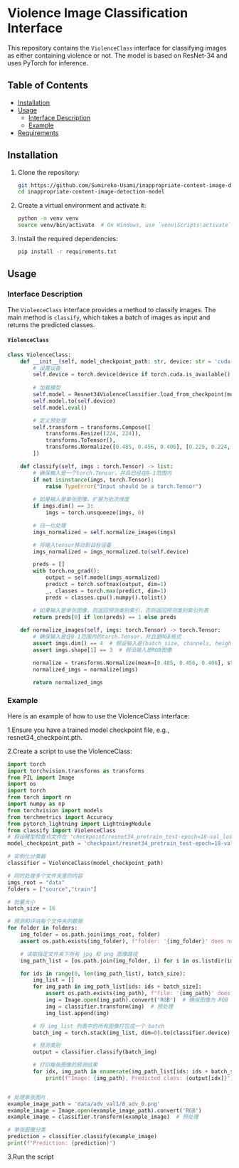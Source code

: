 # Violence Image Classification Interface

This repository contains the `ViolenceClass` interface for classifying images as either containing violence or not. The model is based on ResNet-34 and uses PyTorch for inference.

## Table of Contents
- [Installation](#installation)
- [Usage](#usage)
    - [Interface Description](#interface-description)
    - [Example](#example)
- [Requirements](#requirements)

## Installation

1. Clone the repository:
    ```sh
    git https://github.com/Sumireko-Usami/inappropriate-content-image-detection-model.git
    cd inappropriate-content-image-detection-model
    ```

2. Create a virtual environment and activate it:
    ```sh
    python -m venv venv
    source venv/bin/activate  # On Windows, use `venv\Scripts\activate`
    ```

3. Install the required dependencies:
    ```sh
    pip install -r requirements.txt
    ```

## Usage

### Interface Description

The `ViolenceClass` interface provides a method to classify images. The main method is `classify`, which takes a batch of images as input and returns the predicted classes.

#### `ViolenceClass`

```python
class ViolenceClass:
    def __init__(self, model_checkpoint_path: str, device: str = 'cuda:0'):
        # 设置设备
        self.device = torch.device(device if torch.cuda.is_available() else 'cpu')
        
        # 加载模型
        self.model = Resnet34ViolenceClassifier.load_from_checkpoint(model_checkpoint_path)
        self.model.to(self.device)
        self.model.eval()

        # 定义预处理
        self.transform = transforms.Compose([
            transforms.Resize((224, 224)),
            transforms.ToTensor(),
            transforms.Normalize([0.485, 0.456, 0.406], [0.229, 0.224, 0.225])
        ])

    def classify(self, imgs : torch.Tensor) -> list:
        # 确保输入是一个torch.Tensor，并且已经在0-1范围内
        if not isinstance(imgs, torch.Tensor):
            raise TypeError("Input should be a torch.Tensor")
        
        # 如果输入是单张图像，扩展为批次维度
        if imgs.dim() == 3:
            imgs = torch.unsqueeze(imgs, 0)

        # 归一化处理
        imgs_normalized = self.normalize_images(imgs)

        # 将输入tensor移动到目标设备
        imgs_normalized = imgs_normalized.to(self.device)

        preds = []
        with torch.no_grad():
            output = self.model(imgs_normalized)
            predict = torch.softmax(output, dim=1)
            _, classes = torch.max(predict, dim=1)
            preds = classes.cpu().numpy().tolist()

        # 如果输入是单张图像，则返回预测类别索引，否则返回预测类别索引列表
        return preds[0] if len(preds) == 1 else preds
    
    def normalize_images(self, imgs: torch.Tensor) -> torch.Tensor:
        # 确保输入是在0-1范围内的torch.Tensor，并且是RGB格式
        assert imgs.dim() == 4  # 假设输入是(batch_size, channels, height, width)
        assert imgs.shape[1] == 3  # 假设输入是RGB图像

        normalize = transforms.Normalize(mean=[0.485, 0.456, 0.406], std=[0.229, 0.224, 0.225])
        normalized_imgs = normalize(imgs)

        return normalized_imgs
```

### Example

Here is an example of how to use the ViolenceClass interface:

1.Ensure you have a trained model checkpoint file, e.g., resnet34_checkpoint.pth.

2.Create a script to use the ViolenceClass:

```python
import torch
import torchvision.transforms as transforms
from PIL import Image
import os
import torch
from torch import nn
import numpy as np
from torchvision import models
from torchmetrics import Accuracy
from pytorch_lightning import LightningModule
from classify import ViolenceClass
# 假设模型检查点文件在 'checkpoint/resnet34_pretrain_test-epoch=18-val_loss=0.41.ckpt'
model_checkpoint_path = 'checkpoint/resnet34_pretrain_test-epoch=18-val_loss=0.41.ckpt'

# 实例化分类器
classifier = ViolenceClass(model_checkpoint_path)

# 同时处理多个文件夹里的内容
imgs_root = "data"
folders = ["source","train"]

# 批量大小
batch_size = 16

# 预测和评估每个文件夹的数据
for folder in folders:
    img_folder = os.path.join(imgs_root, folder)
    assert os.path.exists(img_folder), f"folder: '{img_folder}' does not exist."

    # 读取指定文件夹下所有 jpg 和 png 图像路径
    img_path_list = [os.path.join(img_folder, i) for i in os.listdir(img_folder) if i.endswith((".jpg", ".png"))]

    for ids in range(0, len(img_path_list), batch_size):
        img_list = []
        for img_path in img_path_list[ids: ids + batch_size]:
            assert os.path.exists(img_path), f"file: '{img_path}' does not exist."
            img = Image.open(img_path).convert('RGB')  # 确保图像为 RGB 模式
            img = classifier.transform(img)  # 预处理
            img_list.append(img)

        # 将 img_list 列表中的所有图像打包成一个 batch
        batch_img = torch.stack(img_list, dim=0).to(classifier.device)

        # 预测类别
        output = classifier.classify(batch_img)

        # 打印每张图像的预测结果
        for idx, img_path in enumerate(img_path_list[ids: ids + batch_size]):
            print(f"Image: {img_path}, Predicted class: {output[idx]}")


# 处理单张图片
example_image_path = 'data/adv_val1/0_adv_0.png'
example_image = Image.open(example_image_path).convert('RGB')
example_image = classifier.transform(example_image)  # 预处理

# 单张图像分类
prediction = classifier.classify(example_image)
print(f"Prediction: {prediction}")
```

3.Run the script
